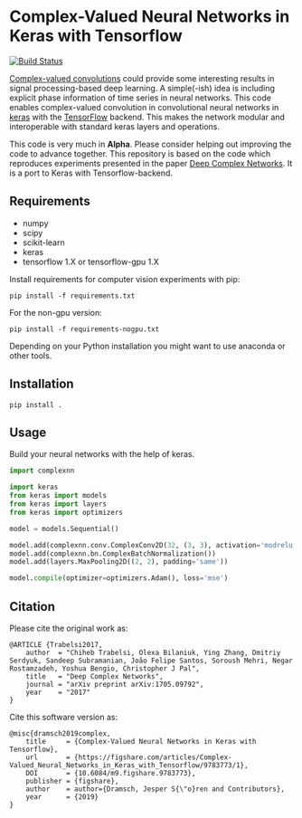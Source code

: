 # Complex-Valued Neural Networks in Keras with Tensorflow
[![Build Status](https://travis-ci.org/JesperDramsch/keras-complex.svg?branch=master)](https://travis-ci.org/JesperDramsch/keras-complex)

[Complex-valued convolutions](https://en.wikipedia.org/wiki/Convolution#Domain_of_definition) could provide some interesting results in signal processing-based deep learning. A simple(-ish) idea is including explicit phase information of time series in neural networks. This code enables complex-valued convolution in convolutional neural networks in [keras](https://keras.io) with the [TensorFlow](https://tensorflow.org/) backend. This makes the network modular and interoperable with standard keras layers and operations.

This code is very much in **Alpha**. Please consider helping out improving the code to advance together. This repository is based on the code which reproduces experiments presented in the paper [Deep Complex Networks](https://arxiv.org/abs/1705.09792). It is a port to Keras with Tensorflow-backend.

Requirements
------------

- numpy
- scipy
- scikit-learn
- keras
- tensorflow 1.X or tensorflow-gpu 1.X

Install requirements for computer vision experiments with pip:
```
pip install -f requirements.txt
```

For the non-gpu version:
```
pip install -f requirements-nogpu.txt
```

Depending on your Python installation you might want to use anaconda or other tools.


Installation
------------

```
pip install .
```

Usage
-----
Build your neural networks with the help of keras. 

```python
import complexnn

import keras
from keras import models
from keras import layers
from keras import optimizers

model = models.Sequential()

model.add(complexnn.conv.ComplexConv2D(32, (3, 3), activation='modrelu', padding='same', input_shape=input_shape))
model.add(complexnn.bn.ComplexBatchNormalization())
model.add(layers.MaxPooling2D((2, 2), padding='same'))

model.compile(optimizer=optimizers.Adam(), loss='mse')

```


Citation
--------

Please cite the original work as: 

```
@ARTICLE {Trabelsi2017,
    author  = "Chiheb Trabelsi, Olexa Bilaniuk, Ying Zhang, Dmitriy Serdyuk, Sandeep Subramanian, João Felipe Santos, Soroush Mehri, Negar Rostamzadeh, Yoshua Bengio, Christopher J Pal",
    title   = "Deep Complex Networks",
    journal = "arXiv preprint arXiv:1705.09792",
    year    = "2017"
}
```

Cite this software version as:
```
@misc{dramsch2019complex, 
    title     = {Complex-Valued Neural Networks in Keras with Tensorflow}, 
    url       = {https://figshare.com/articles/Complex-Valued_Neural_Networks_in_Keras_with_Tensorflow/9783773/1}, 
    DOI       = {10.6084/m9.figshare.9783773}, 
    publisher = {figshare}, 
    author    = author={Dramsch, Jesper S{\"o}ren and Contributors}, 
    year      = {2019}
}
```
